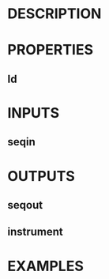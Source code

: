 # DESCRIPTION

# PROPERTIES

## Id

# INPUTS

## seqin

# OUTPUTS

## seqout

## instrument

# EXAMPLES
